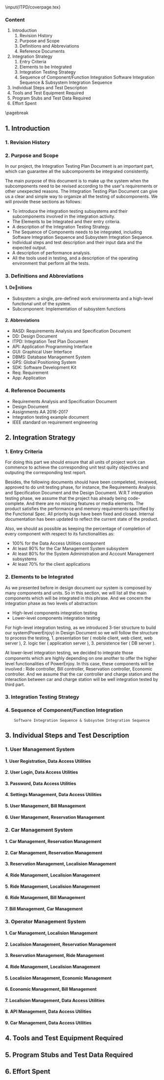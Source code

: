 \input{ITPD/coverpage.tex}

### __Content__
1. Introduction
    1. Revision History
    2. Purpose and Scope
    3. Definitions and Abbreviations
    4. Reference Documents
2. Integration Strategy
    1. Entry Criteria
    2. Elements to be Integrated
    3. Integration Testing Strategy
    4. Sequence of Component/Function Integration
        Software Integration Sequence & Subsystem Integration Sequence
3. Individual Steps and Test Description
4. Tools and Test Equipment Required
5. Program Stubs and Test Data Required
6. Effort Spent

\pagebreak

## 1. Introduction
###  1. Revision History

### 2. Purpose and Scope
In our project, the Integration Testing Plan Document is an important part, which can guarantee all the subcomponents be  integrated consistently.

The main purpose of this document is to make up the system when the subcomponents need to be revised according to the user's requirements or other unexpected reasons. The  Integration Testing Plan Document can give us a clear and simple way to organize all the testing of subcomponents. We will provide these sections as follows:
  - To introduce the integration testing subsystems and their subcomponents involved in the integration activity.
  - The Elements to be Integrated and their entry criteria.
  - A description of the Integration Testing Strategy.
  - The Sequence of Components needs to be integrated, including Software Integration Sequence and Subsystem Integration Sequence.
  - Individual steps and test description and their input data and the expected output.
  - A description of performance analysis.
  - All the tools used in testing, and a description of the operating environment that perform all the tests.

### 3. Definitions and Abbreviations
#### 1. Denitions
  - Subsystem: a single, pre-defined work environmenta and a high-level functional unit of the system.
  - Subcomponent: Implementation of subsystem functions
#### 2. Abbreviations
  - RASD: Requirements Analysis and Specification Document
  - DD: Design Document
  - ITPD: Integration Test Plan Document
  - API: Application Programming Interface
  - GUI: Graphical User Interface
  - DBMS: Database Management System
  - GPS: Global Positioning System
  - SDK: Software Development Kit
  - Req: Requirement
  - App: Application
### 4. Reference Documents
  - Requirements Analysis and Specification Document
  - Design Document
  - Assignments AA 2016-2017
  - Integration testing example document
  - IEEE standard on requirement engineering

## 2. Integration Strategy

### 1. Entry Criteria

For doing this part we should ensure that all units of project work can commence to achieve the corresponding unit test qulity objectives and outputing the corresponding test report.

Besides, the following documents should have been compeleted, reviewed, approved to do unit testing phase, for instance, the Requirements Analysis and Speciﬁcation Document and the Design Document. W.R.T integration testing phase, we assume that the project has already being code-complete. And there are no missing features or media elements. The product satisfies the performance and memory requirements specified by the Functional Spec. All priority bugs have been fixed and closed. Internal documentation has been updated to reflect the current state of the product.

Also, we should as possible as keeping the percentage of completion of every component with respect to its functionalities as:

- 100% for the Data Access Utilities component
- At least 90% for the Car Management System subsystem
- At least 80% for the System Administration and Account Management subsystems
- At least 70% for the client applications  


### 2. Elements to be Integrated

As we presented before in design document our system is composed by many components and units. So in this section, we will list all the main components which will be integrated in this phrase. And we concern the integration phase as two levels of abstraction:
- High-level components integration testing
- Lower-level components integration testing

For high-level integration testing, as we introduced 3-tier structure to build our system(PowerEnjoy) in Design Document so we will follow the structure to process the testing, 1. presentation tier ( mobile client, web client, web server ), 2. logic tier ( application server ), 3. persistence tier ( DB server ).

At lower-level integration testing, we decided to integrate those components which are highly depending on one another to oﬀer the higher level functionalities of PowerEnjoy. In this case, these components will be involved : Ride controller, Bill controller, Reservation controller, Economic controller. And we assume that the car controller and charge station and the interaction between car and charge station will be well integration tested by third part.



### 3. Integration Testing Strategy

### 4. Sequence of Component/Function Integration

        Software Integration Sequence & Subsystem Integration Sequence

## 3. Individual Steps and Test Description
### 1. User Management System

#### 1. User Registration, Data Access Utilities
#### 2. User Login, Data Access Utilities
#### 3. Password, Data Access Utilities
#### 4. Settings Management, Data Access Utilities
#### 5. User Management, Bill Management
#### 6. User Management, Reservation Management

### 2. Car Management System
#### 1. Car Management, Reservation Management
#### 2. Car Management, Reservation Management
#### 3. Reservation Management, Localision Management
#### 4. Ride Management, Localision Management
#### 5. Ride Management, Localision Management
#### 6. Ride Management, Bill Management
#### 7. Bill Management, Car Management

### 3. Operator Management System
#### 1. Car Management, Localision Management
#### 2. Localision Management, Reservation Management
#### 3. Reservation Management, Ride Management
#### 4. Ride Management, Localision Management
#### 5. Localision Management, Economic Management
#### 6. Economic Management, Bill Management
#### 7. Localision Management, Data Access Utilities
#### 8. API Management, Data Access Utilities
#### 9. Car Management, Data Access Utilities

## 4. Tools and Test Equipment Required

## 5. Program Stubs and Test Data Required

## 6. Effort Spent
